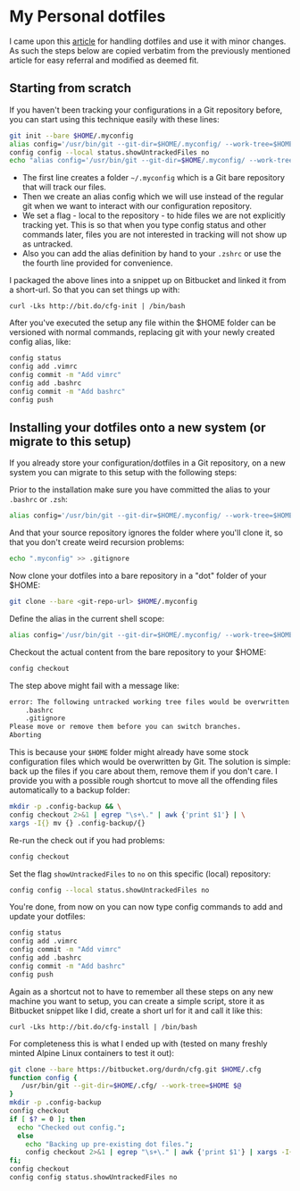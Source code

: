 # My Personal dotfiles

I came upon this [article](https://www.atlassian.com/git/tutorials/dotfiles) for handling dotfiles and use it with minor changes. As such the steps below are copied verbatim from the previously mentioned article for easy referral and modified as deemed fit.


## Starting from scratch

If you haven't been tracking your configurations in a Git repository before, you can start using this technique easily with these lines:

```sh
git init --bare $HOME/.myconfig
alias config='/usr/bin/git --git-dir=$HOME/.myconfig/ --work-tree=$HOME'
config config --local status.showUntrackedFiles no
echo "alias config='/usr/bin/git --git-dir=$HOME/.myconfig/ --work-tree=$HOME'" >> $HOME/.zshrc
```

* The first line creates a folder `~/.myconfig` which is a Git bare repository that will track our files.
* Then we create an alias config which we will use instead of the regular git when we want to interact with our configuration repository.
* We set a flag - local to the repository - to hide files we are not explicitly tracking yet. This is so that when you type config status and other commands later, files you are not interested in tracking will not show up as untracked.
* Also you can add the alias definition by hand to your `.zshrc` or use the the fourth line provided for convenience.

I packaged the above lines into a snippet up on Bitbucket and linked it from a short-url. So that you can set things up with:

`curl -Lks http://bit.do/cfg-init | /bin/bash`

After you've executed the setup any file within the $HOME folder can be versioned with normal commands, replacing git with your newly created config alias, like:

```sh
config status
config add .vimrc
config commit -m "Add vimrc"
config add .bashrc
config commit -m "Add bashrc"
config push
```

## Installing your dotfiles onto a new system (or migrate to this setup)

If you already store your configuration/dotfiles in a Git repository, on a new system you can migrate to this setup with the following steps:

Prior to the installation make sure you have committed the alias to your `.bashrc` or `.zsh`:

```sh
alias config='/usr/bin/git --git-dir=$HOME/.myconfig/ --work-tree=$HOME'
```

And that your source repository ignores the folder where you'll clone it, so that you don't create weird recursion problems:

```sh
echo ".myconfig" >> .gitignore
```

Now clone your dotfiles into a bare repository in a "dot" folder of your $HOME:

```sh
git clone --bare <git-repo-url> $HOME/.myconfig
```

Define the alias in the current shell scope:

```sh
alias config='/usr/bin/git --git-dir=$HOME/.myconfig/ --work-tree=$HOME'
```

Checkout the actual content from the bare repository to your $HOME:

```sh
config checkout
```

The step above might fail with a message like:

```sh
error: The following untracked working tree files would be overwritten by checkout:
    .bashrc
    .gitignore
Please move or remove them before you can switch branches.
Aborting
```

This is because your `$HOME` folder might already have some stock configuration files which would be overwritten by Git. The solution is simple: back up the files if you care about them, remove them if you don't care. I provide you with a possible rough shortcut to move all the offending files automatically to a backup folder:

```sh
mkdir -p .config-backup && \
config checkout 2>&1 | egrep "\s+\." | awk {'print $1'} | \
xargs -I{} mv {} .config-backup/{}
```

Re-run the check out if you had problems:

```sh
config checkout
```

Set the flag `showUntrackedFiles` to `no` on this specific (local) repository:

```sh
config config --local status.showUntrackedFiles no
```

You're done, from now on you can now type config commands to add and update your dotfiles:

```sh
config status
config add .vimrc
config commit -m "Add vimrc"
config add .bashrc
config commit -m "Add bashrc"
config push
```

Again as a shortcut not to have to remember all these steps on any new machine you want to setup, you can create a simple script, store it as Bitbucket snippet like I did, create a short url for it and call it like this:

```
curl -Lks http://bit.do/cfg-install | /bin/bash
```

For completeness this is what I ended up with (tested on many freshly minted Alpine Linux containers to test it out):

```sh
git clone --bare https://bitbucket.org/durdn/cfg.git $HOME/.cfg
function config {
   /usr/bin/git --git-dir=$HOME/.cfg/ --work-tree=$HOME $@
}
mkdir -p .config-backup
config checkout
if [ $? = 0 ]; then
  echo "Checked out config.";
  else
    echo "Backing up pre-existing dot files.";
    config checkout 2>&1 | egrep "\s+\." | awk {'print $1'} | xargs -I{} mv {} .config-backup/{}
fi;
config checkout
config config status.showUntrackedFiles no
```
